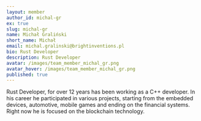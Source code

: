 ```yaml
---
layout: member
author_id: michal-gr
ex: true
slug: michal-gr
name: Michał Graliński
short_name: Michał
email: michal.gralinski@brightinventions.pl
bio: Rust Developer
description: Rust Developer
avatar: /images/team_member_michal_gr.png
avatar_hover: /images/team_member_michal_gr.png
published: true
---
```

Rust Developer, for over 12 years has been working as a C++ developer. In his career he participated in various projects, starting from the embedded devices, automotive, mobile games and ending on the financial systems. Right now he is focused on the blockchain technology.